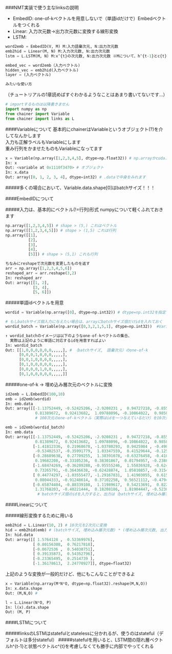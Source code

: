 ###NMT実装で使う主なlinksの説明

- EmbedID: one-of-kベクトルを用意しないで（単語idだけで）Embedベクトルをつくれる
- Linear: 入力次元数→出力次元数に変換する線形変換
- LSTM: 
```python
word2emb = EmbedID(V, M) M:入力語彙次元, N:出力次元数
emb2hid = Linear(M, N) M:入力次元数, N:出力次元数
lstm = L.LSTM(M, N) M:x^{t}の次元数, N:出力次元数 ※Mについて、h^{t-1}とc{t}の次元数は考慮しなくてよい

embed_vec = word2emb（入力ベクトル)
hidden_vec = emb2hid(入力ベクトル)
layer = (入力ベクトル)

みたいな使い方
```
（チュートリアルの1章読めばすぐわかるようなことはあまり書いてないです...）

```python
# importするものは以降書きません
import numpy as np
from chainer import Variable
from chainer import links as L
```

####Variableについて
基本的にchainerはVariableというオブジェクト(?)を介してなんかします  
入力も正解ラベルもVariableにします  
重み行列をかませたものもVariableになってます  

```python
x = Variable(np.array([1,2,3,4,5], dtype=np.float32)) # np.arrayかcuda.cupy.arrayのみを引数に取れる
In: x
Out: <variable at 0x1110f3470> # オブジェクト
In: x.data
Out: array([0, 1, 2, 3, 4], dtype=int32) # .dataで中身をみれます
```
#####多くの場合において、Variable.data.shape[0]はbatchサイズ！！！

####EmbedIDについて

#####入力は、基本的にベクトル(!=行列)形式
numpyについて軽くふれておきます
```python
np.array([1,2,3,4,5]) # shape > (5,) これはベクトル
np.array([[1,2,3,4,5]]) # shape > (1,5) これは行列
np.array([[1],
          [2],
          [3],
          [4],
          [5]]) # shape > (5,1) これも行列

ちなみにreshapeで次元数を変更したものを返す
arr = np.array([1,2,3,4,5,6])
reshaped_arr = arr.reshape(3,2) 
In: reshaped_arr
Out: array([[1, 2],
            [3, 4],
            [5, 6]])
```

#####単語idベクトルを用意 
```python
wordid = Variable(np.array([0], dtype=np.int32)) # dtype=np.int32を指定すること!!

# もしbatchサイズ個入力に与えたい場合は、arrayにbatchサイズ個だけidを入れておく
wordid_batch = Variable(np.array([0,3,2,1,5,1], dtype=np.int32))  #Variableへの引数のshapeはベクトル（!=行列）であることに注意

↑ wordid_batchのイメージは以下のようなone-of-kベクトルの集合、
  実際は上記のように単語に対応するidを用意すればよい
In: wordid_batch 
Out: [[1,0,0,0,0,0,0,,,,,], # （batchサイズ,　語彙次元）のone-of-k
      [0,0,0,1,0,0,0,,,,,],
      [0,0,1,0,0,0,0,,,,,],
      [0,1,0,0,0,0,0,,,,,],
      [0,0,0,0,1,0,0,,,,,],
      [0,1,0,0,0,0,0,,,,,]]
```

#####one-of-k → 埋め込み層次元のベクトルに変換
```python
id2emb = L.EmbedID(100,10)
emb = id2emb(wordid) 
In: emb.data
Out: array([[-1.13752449, -0.52425206, -2.9208231 ,  0.94727218, -0.85582888,
             0.81389672,  0.92413682,  1.09788096, -0.10864022,  0.98582453]], dtype=float32) 
             # 100次元のone-of-kベクトル（実際はidを一つ与えているだけ）を10次元のベクトルにして出力

emb = id2emb(wordid_batch)
In: emb.data
Out: array([[-1.13752449, -0.52425206, -2.9208231 ,  0.94727218, -0.85582888,
             0.81389672,  0.92413682,  1.09788096, -0.10864022,  0.98582453],
            [-1.41812336,  0.21968678, -1.03780293,  0.9425984 , -0.49077183,
             -0.53402537, -0.35991779,  1.83347559,  0.41529644, -0.12508786],
            [-0.28689638,  0.27709255,  1.38391078, -0.63276458, -0.41066223,
             0.19682208, -0.33105236,  0.38301867,  0.01794957, -0.2388376 ],
            [-1.68474269, -0.36209288, -0.95555246,  1.55836928, -0.6241619 ,
             0.73265791, -0.36436638, -0.62428874,  1.05810857, -0.31546396],
            [ 0.44774297, -1.03555477, -1.29167831,  1.41903055,  0.61535698,
             0.08044333, -0.91248614,  0.37102258,  0.56521112, -0.47947204],
            [-0.65874404, -0.88339108,  1.11989617,  0.54213691,  0.82275492,
             1.31768203, -0.40221444,  0.18208186,  1.81904447, -0.52305448]], dtype=float32)
              # batchサイズ個のidを入力すると、出力は（batchサイズ, 埋め込み層次元）
```

####Linearについて  

#####線形変換するために用いる

```python
emb2hid = L.Linear(10, 2) # 10次元を2次元に変換
hid = emb2hid(emb) # (batchサイズ, 埋め込み層次元数) * (埋め込み層次元数, 出力次元数) → （batchサイズ, 出力次元数)
In: hid.data
Out: array([[ 1.5764128 ,  0.52369976],
            [ 0.80156308,  0.76217818],
            [-0.0672536 ,  0.54038751],
            [ 0.39135873,  0.54352796],
            [-0.23365495,  0.2514739 ],
            [-1.36178613,  2.24770927]], dtype=float32) 

```
上記のような変換が一般的だけど、他にもこんなことができるよ
```python
x = Variable(np.array(M*N*O, dtype=np.float32).reshape(M,N,O))
In: x.data.shape
Out: (M,N,O) # 

l = L.Linear(N*O, P)
In: l(x).data.shape
Out: (M, P)
```

####LSTMについて

#####linksのLSTMはstatefulとstatelessに分かれるが、使うのはstateful（デフォルトは多分stateful）
#####statefulを用いると、LSTM間の隠れ層ベクトルh^{t-1}と状態ベクトルc^{t}を考慮しなくても勝手に内部でやってくれる
